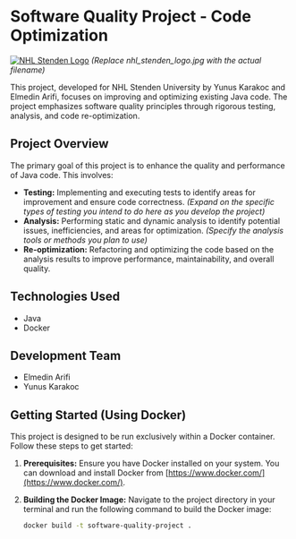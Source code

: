 # Software Quality Project - Code Optimization

[![NHL Stenden Logo](nhl_stenden_logo.jpg)](https://www.nhlstenden.com/)  *(Replace nhl_stenden_logo.jpg with the actual filename)*

This project, developed for NHL Stenden University by Yunus Karakoc and Elmedin Arifi, focuses on improving and optimizing existing Java code.  The project emphasizes software quality principles through rigorous testing, analysis, and code re-optimization.

## Project Overview

The primary goal of this project is to enhance the quality and performance of Java code. This involves:

* **Testing:** Implementing and executing tests to identify areas for improvement and ensure code correctness.  *(Expand on the specific types of testing you intend to do here as you develop the project)*
* **Analysis:** Performing static and dynamic analysis to identify potential issues, inefficiencies, and areas for optimization. *(Specify the analysis tools or methods you plan to use)*
* **Re-optimization:** Refactoring and optimizing the code based on the analysis results to improve performance, maintainability, and overall quality.

## Technologies Used

* Java
* Docker

## Development Team

* Elmedin Arifi
* Yunus Karakoc

## Getting Started (Using Docker)

This project is designed to be run exclusively within a Docker container.  Follow these steps to get started:

1. **Prerequisites:** Ensure you have Docker installed on your system.  You can download and install Docker from [https://www.docker.com/](https://www.docker.com/).

2. **Building the Docker Image:** Navigate to the project directory in your terminal and run the following command to build the Docker image:

   ```bash
   docker build -t software-quality-project .
